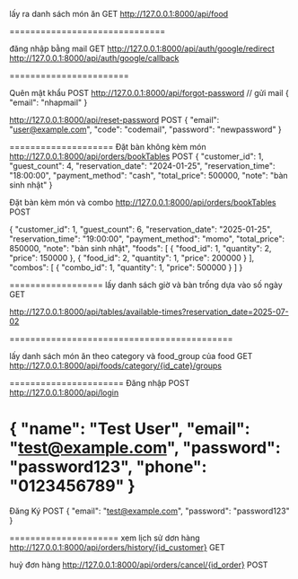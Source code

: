 lấy ra danh sách món ăn GET 
http://127.0.0.1:8000/api/food


==============================


đăng nhập bằng mail GET
http://127.0.0.1:8000/api/auth/google/redirect
http://127.0.0.1:8000/api/auth/google/callback




=======================


Quên mật khẩu POST
http://127.0.0.1:8000/api/forgot-password // gửi mail
{
    "email": "nhapmail"
}

  http://127.0.0.1:8000/api/reset-password POST
  {
  "email": "user@example.com",
  "code": "codemail",
  "password": "newpassword"
}

====================
Đặt bàn không kèm món
  http://127.0.0.1:8000/api/orders/bookTables   POST
{
    "customer_id": 1,
    "guest_count": 4,
    "reservation_date": "2024-01-25",
    "reservation_time": "18:00:00",
    "payment_method": "cash",
    "total_price": 500000,
    "note": "bàn sinh nhật"
}

Đặt bàn kèm món và combo
  http://127.0.0.1:8000/api/orders/bookTables   POST



{
    "customer_id": 1,
    "guest_count": 6,
    "reservation_date": "2025-01-25",
    "reservation_time": "19:00:00",
    "payment_method": "momo",
    "total_price": 850000,
    "note": "bàn sinh nhật",
    "foods": [
        {
            "food_id": 1,
            "quantity": 2,
            "price": 150000
        },
        {
            "food_id": 2,
            "quantity": 1,
            "price": 200000
        }
    ],
    "combos": [
        {
            "combo_id": 1,
            "quantity": 1,
            "price": 500000
        }
    ]
}


==================
lấy danh sách giờ và bàn trống dựa vào số ngày GET

http://127.0.0.1:8000/api/tables/available-times?reservation_date=2025-07-02

===========================================


lấy danh sách món ăn theo category và food_group của food GET
http://127.0.0.1:8000/api/foods/category/{id_cate}/groups

======================
 Đăng nhập POST
http://127.0.0.1:8000/api/login

 {
     "name": "Test User",
    "email": "test@example.com",
    "password": "password123",
    "phone": "0123456789"
}
======================
 Đăng Ký POST
{
    "email": "test@example.com",
    "password": "password123"
}

=====================
xem lịch sử dơn hàng 
http://127.0.0.1:8000/api/orders/history/{id_customer} GET


huỷ đơn hàng 
http://127.0.0.1:8000/api/orders/cancel/{id_order} POST


